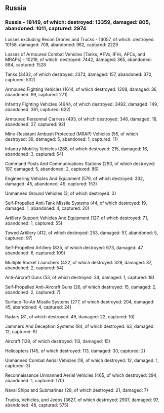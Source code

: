 
 
 ## Russia
 
 ### Russia - 18149, of which: destroyed: 13359, damaged: 805, abandoned: 1011, captured: 2974

 Losses excluding Recon Drones and Trucks - 14057, of which: destroyed: 10158, damaged: 708, abandoned: 962, captured: 2229

 Losses of Armoured Combat Vehicles [Tanks, AFVs, IFVs, APCs, and MRAPs] - 10219, of which: destroyed: 7442, damaged: 365, abandoned: 884, captured: 1528

 

 

 Tanks (3432, of which destroyed: 2373, damaged: 157, abandoned: 370, captured: 532)

 Armoured Fighting Vehicles (1614, of which destroyed: 1208, damaged: 36, abandoned: 99, captured: 271)

 Infantry Fighting Vehicles (4644, of which destroyed: 3492, damaged: 149, abandoned: 381, captured: 622)

 Armoured Personnel Carriers (493, of which destroyed: 346, damaged: 18, abandoned: 37, captured: 92)

 Mine-Resistant Ambush Protected (MRAP) Vehicles (56, of which destroyed: 39, damaged: 5, abandoned: 1, captured: 11)

 Infantry Mobility Vehicles (288, of which destroyed: 215, damaged: 16, abandoned: 3, captured: 54)

 Command Posts And Communications Stations (290, of which destroyed: 197, damaged: 5, abandoned: 2, captured: 86)

 Engineering Vehicles And Equipment (579, of which destroyed: 332, damaged: 45, abandoned: 49, captured: 153)

 Unmanned Ground Vehicles (3, of which destroyed: 3)

 Self-Propelled Anti-Tank Missile Systems (44, of which destroyed: 19, damaged: 1, abandoned: 4, captured: 20)

 Artillery Support Vehicles And Equipment (127, of which destroyed: 71, abandoned: 1, captured: 55)

 Towed Artillery (412, of which destroyed: 253, damaged: 57, abandoned: 5, captured: 97)

 Self-Propelled Artillery (835, of which destroyed: 673, damaged: 47, abandoned: 6, captured: 109)

 Multiple Rocket Launchers (422, of which destroyed: 329, damaged: 37, abandoned: 2, captured: 54)

 Anti-Aircraft Guns (53, of which destroyed: 34, damaged: 1, captured: 18)

 Self-Propelled Anti-Aircraft Guns (26, of which destroyed: 15, damaged: 2, abandoned: 2, captured: 7)

 Surface-To-Air Missile Systems (277, of which destroyed: 204, damaged: 45, abandoned: 4, captured: 24)

 Radars (81, of which destroyed: 49, damaged: 22, captured: 10)

 Jammers And Deception Systems (84, of which destroyed: 63, damaged: 12, captured: 9)

 Aircraft (128, of which destroyed: 113, damaged: 15)

 Helicopters (145, of which destroyed: 113, damaged: 30, captured: 2)

 Unmanned Combat Aerial Vehicles (16, of which destroyed: 12, damaged: 1, captured: 3)

 Reconnaissance Unmanned Aerial Vehicles (465, of which destroyed: 294, abandoned: 1, captured: 170)

 Naval Ships and Submarines (28, of which destroyed: 21, damaged: 7)

 Trucks, Vehicles, and Jeeps (3627, of which destroyed: 2907, damaged: 97, abandoned: 48, captured: 575)

